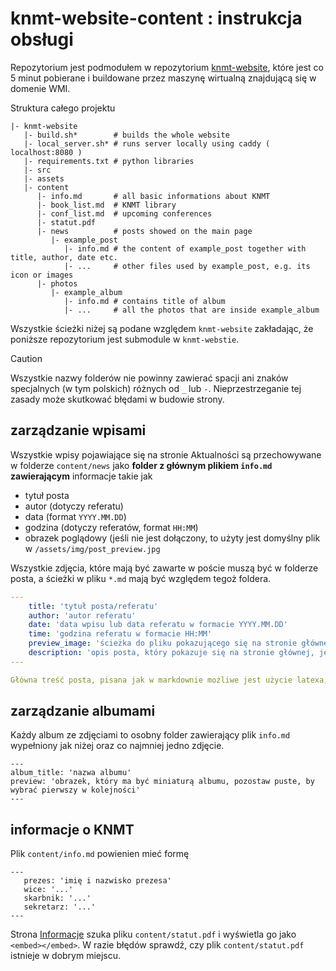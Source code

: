 # knmt-website-content : instrukcja obsługi

Repozytorium jest podmodułem w repozytorium [knmt-website](https://github.com/ronia-jakim/knmt-website), które jest co 5 minut pobierane i buildowane przez maszynę wirtualną znajdującą się w domenie WMI.

Struktura całego projektu
```
|- knmt-website 
   |- build.sh*        # builds the whole website
   |- local_server.sh* # runs server locally using caddy ( localhost:8080 )
   |- requirements.txt # python libraries
   |- src
   |- assets
   |- content
      |- info.md       # all basic informations about KNMT
      |- book_list.md  # KNMT library
      |- conf_list.md  # upcoming conferences
      |- statut.pdf
      |- news          # posts showed on the main page
         |- example_post
            |- info.md # the content of example_post together with title, author, date etc.
            |- ...     # other files used by example_post, e.g. its icon or images
      |- photos
         |- example_album
            |- info.md # contains title of album 
            |- ...     # all the photos that are inside example_album
```

Wszystkie ścieżki niżej są podane względem `knmt-website` zakładając, że poniższe repozytorium jest submodule w `knmt-webstie`.


> [!CAUTION]
> Wszystkie nazwy folderów nie powinny zawierać spacji ani znaków specjalnych (w tym polskich) różnych od `_` lub `-`. Nieprzestrzeganie tej zasady może skutkować błędami w budowie strony.

## zarządzanie wpisami

Wszystkie wpisy pojawiające się na stronie Aktualności są przechowywane w folderze `content/news` jako **folder z głównym plikiem `info.md` zawierającym** informacje takie jak

- tytuł posta
- autor (dotyczy referatu)
- data (format `YYYY.MM.DD`)
- godzina (dotyczy referatów, format `HH:MM`)
- obrazek poglądowy (jeśli nie jest dołączony, to użyty jest domyślny plik w `/assets/img/post_preview.jpg`

Wszystkie zdjęcia, które mają być zawarte w poście muszą być w folderze posta, a ścieżki w pliku `*.md` mają być względem tegoż foldera.

```yaml
---
    title: 'tytuł posta/referatu'
    author: 'autor referatu'
    date: 'data wpisu lub data referatu w formacie YYYY.MM.DD'
    time: 'godzina referatu w formacie HH:MM'
    preview_image: 'ścieżka do pliku pokazującego się na stronie głównej względem folderu w którym się znajdujemy'
    description: 'opis posta, który pokazuje się na stronie głównej, jeśli pozostawione pustym użyte zostanie pierwsze 100 znaków głównego tekstu posta'
---

Główna treść posta, pisana jak w markdownie możliwe jest użycie latexa, powinna pojawić się tylko w tym miejscu.

```

## zarządzanie albumami

Każdy album ze zdjęciami to osobny folder zawierający plik `info.md` wypełniony jak niżej oraz co najmniej jedno zdjęcie.

```
---
album_title: 'nazwa albumu'
preview: 'obrazek, który ma być miniaturą albumu, pozostaw puste, by wybrać pierwszy w kolejności'
---
```

## informacje o KNMT

Plik `content/info.md` powienien mieć formę

```
---
   prezes: 'imię i nazwisko prezesa'
   wice: '...'
   skarbnik: '...'
   sekretarz: '...'
---
```

Strona [Informacje](https://knmt.wmi.uni.wroc.pl/info/) szuka pliku `content/statut.pdf` i wyświetla go jako `<embed></embed>`. W razie błędów sprawdź, czy plik `content/statut.pdf` istnieje w dobrym miejscu.

